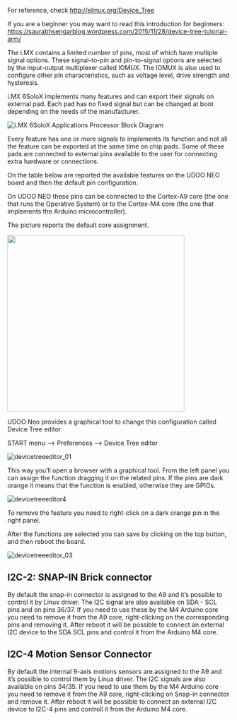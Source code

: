 For reference, check <a href="http://elinux.org/Device_Tree" target="_blank">http://elinux.org/Device_Tree</a>

If you are a beginner you may want to read this introduction for beginners: <a href="https://saurabhsengarblog.wordpress.com/2015/11/28/device-tree-tutorial-arm/" target="_blank">https://saurabhsengarblog.wordpress.com/2015/11/28/device-tree-tutorial-arm/</a>

The i.MX contains a limited number of pins, most of which have multiple signal options.
These signal-to-pin and pin-to-signal options are selected by the input-output multiplexer
called IOMUX. The IOMUX is also used to configure other pin characteristics, such as
voltage level, drive strength and hysteresis.

i.MX 6SoloX implements many features and can export their signals on external pad. Each pad has no fixed signal but can be changed at boot depending on the needs of the manufacturer.

![i.MX 6SoloX Applications Processor Block Diagram](https://cloud.githubusercontent.com/assets/10534600/12678546/940dc69a-c69f-11e5-9a6f-bea9c1fe99f0.jpg)

Every feature has one or more signals to implements its function and not all the feature can be exported at the same time on chip pads.
Some of these pads are connected to external pins available to the user for connecting extra hardware or connections.

On the table below are reported the available features on the UDOO NEO board and then the default pin configuration.

On UDOO NEO these pins can be connected to the Cortex-A9 core (the one that runs the Operative System) or to the Cortex-M4 core (the one that implements the Arduino microcontroller).

The picture reports the default core assignment.

<img style="width:400px;" src="../img/gionji/DOCS_default_pins_assignment.PNG">

UDOO Neo provides a graphical tool to change this configuration called Device Tree editor

START menu --> Preferences --> Device Tree editor

![devicetreeeditor_01](https://cloud.githubusercontent.com/assets/10534600/12679622/7a559434-c6a5-11e5-98a0-331cc6bc67fd.png)

This way you’ll open a browser with a graphical tool. From the left panel you can assign the function dragging it on the related pins. If the pins are dark orange it means that the function is enabled, otherwise they are GPIOs.

![devicetreeeditor4](https://cloud.githubusercontent.com/assets/10534600/12679330/e43a8064-c6a3-11e5-8028-a7ff5fa15948.png)


To remove the feature you need to right-click on a dark orange pin in the right panel.

After the functions are selected you can save by clicking on the top button, and then reboot the board.

![devicetreeeditor_03](https://cloud.githubusercontent.com/assets/10534600/12679303/b3804896-c6a3-11e5-88f8-74c406bcac72.png)

<h2>I2C-2: SNAP-IN Brick connector</h2>
By default the snap-in connector is assigned to the A9 and it’s possible to control it by Linux driver. The I2C signal are also available on SDA - SCL pins and on pins 36/37.
If you need to use these by the M4 Arduino core you need to remove it from the A9 core, right-clicking on the corresponding pins and removing it.
After reboot it will be possible to connect an external I2C device to the SDA SCL pins and control it from the Arduino M4 core.

<h2>I2C-4 Motion Sensor Connector</h2>
By default the internal 9-axis motions sensors are assigned to the A9 and it’s possible to control them by Linux driver. The I2C signals are also available on pins 34/35.
If you need to use them by the M4 Arduino core you need to remove it from the A9 core, right-clicking on Snap-in connector and remove it.
After reboot it will be possible to connect an external I2C device to I2C-4 pins and controll it from the Arduino M4 core.
